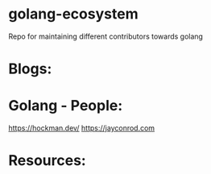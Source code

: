 # golang-ecosystem
Repo for maintaining different contributors towards golang

# Blogs:



# Golang - People:

https://hockman.dev/
https://jayconrod.com



# Resources:  
